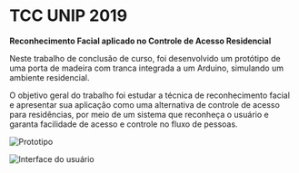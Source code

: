 # TCC UNIP 2019

**Reconhecimento  Facial aplicado no Controle de Acesso Residencial**


 Neste trabalho de conclusão de curso, foi desenvolvido um protótipo de uma porta de madeira com tranca integrada a um Arduino, simulando um ambiente residencial. 
 
O objetivo geral do trabalho foi estudar a técnica de reconhecimento facial e apresentar sua aplicação como uma alternativa de controle de acesso para residências, por meio de um sistema que reconheça o usuário e garanta facilidade de acesso e controle no fluxo de pessoas.

![Prototipo](https://user-images.githubusercontent.com/27920483/97091266-148d6d00-1611-11eb-8aa9-94725d091d88.png)


![Interface do usuário](https://user-images.githubusercontent.com/27920483/97091666-d2195f80-1613-11eb-8af6-71541a66a991.png)



